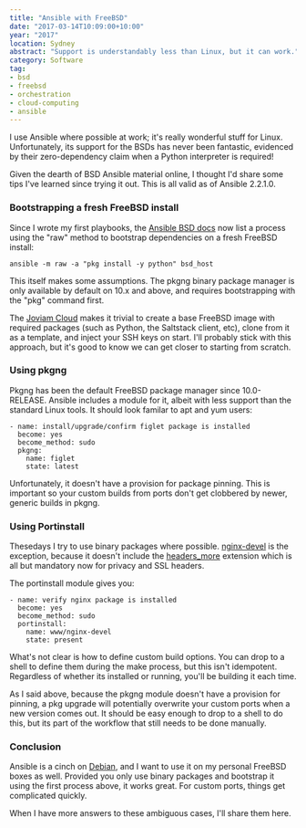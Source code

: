 ```yaml
---
title: "Ansible with FreeBSD"
date: "2017-03-14T10:09:00+10:00"
year: "2017"
location: Sydney
abstract: "Support is understandably less than Linux, but it can work."
category: Software
tag:
- bsd
- freebsd
- orchestration
- cloud-computing
- ansible
---
```

I use Ansible where possible at work; it's really wonderful stuff for Linux. Unfortunately, its support for the BSDs has never been fantastic, evidenced by their zero-dependency claim when a Python interpreter is required!

Given the dearth of BSD Ansible material online, I thought I'd share some tips I've learned since trying it out. This is all valid as of Ansible 2.2.1.0.

### Bootstrapping a fresh FreeBSD install

Since I wrote my first playbooks, the [Ansible BSD docs] now list a process using the "raw" method to bootstrap dependencies on a fresh FreeBSD install:

    ansible -m raw -a "pkg install -y python" bsd_host

This itself makes some assumptions. The pkgng binary package manager is only available by default on 10.x and above, and requires bootstrapping with the "pkg" command first.

The [Joviam Cloud] makes it trivial to create a base FreeBSD image with required packages (such as Python, the Saltstack client, etc), clone from it as a template, and inject your SSH keys on start. I'll probably stick with this approach, but it's good to know we can get closer to starting from scratch.


### Using pkgng

Pkgng has been the default FreeBSD package manager since 10.0-RELEASE. Ansible includes a module for it, albeit with less support than the standard Linux tools. It should look familar to apt and yum users:

    - name: install/upgrade/confirm figlet package is installed
      become: yes
      become_method: sudo
      pkgng: 
        name: figlet
        state: latest

Unfortunately, it doesn't have a provision for package pinning. This is important so your custom builds from ports don't get clobbered by newer, generic builds in pkgng.


### Using Portinstall

Thesedays I try to use binary packages where possible. [nginx-devel] is the exception, because it doesn't include the [headers_more] extension which is all but mandatory now for privacy and SSL headers.

The portinstall module gives you:

    - name: verify nginx package is installed
      become: yes
      become_method: sudo
      portinstall: 
        name: www/nginx-devel
        state: present

What's not clear is how to define custom build options. You can drop to a shell to define them during the make process, but this isn't idempotent. Regardless of whether its installed or running, you'll be building it each time.

As I said above, because the pkgng module doesn't have a provision for pinning, a pkg upgrade will potentially overwrite your custom ports when a new version comes out. It should be easy enough to drop to a shell to do this, but its part of the workflow that still needs to be done manually.

### Conclusion

Ansible is a cinch on [Debian], and I want to use it on my personal FreeBSD boxes as well. Provided you only use binary packages and bootstrap it using the first process above, it works great. For custom ports, things get complicated quickly.

When I have more answers to these ambiguous cases, I'll share them here.

[Debian]: https://docs.ansible.com/ansible/apt_module.html
[Ansible BSD docs]: https://docs.ansible.com/ansible/intro_bsd.html
[Joviam Cloud]: https://joviam.com/
[portinstall]: https://docs.ansible.com/ansible/portinstall_module.html
[nginx-devel]: https://www.freshports.org/www/nginx-devel/
[headers_more]: https://github.com/openresty/headers-more-nginx-module 
